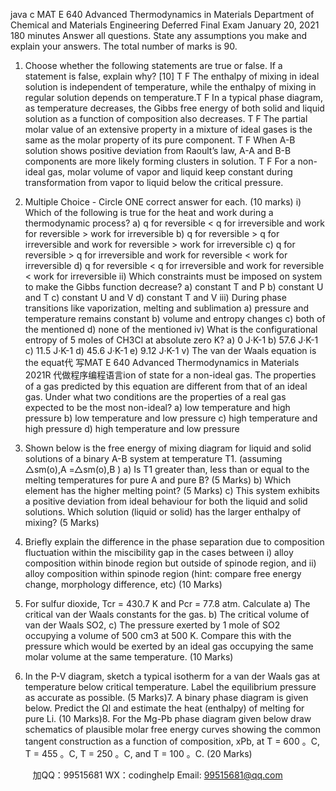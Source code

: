java c
MAT E 640 
Advanced Thermodynamics in Materials 
Department of Chemical and Materials Engineering 
Deferred Final Exam
January 20, 2021    180 minutes 
Answer all questions.    State any assumptions you make and explain your answers. The total number of marks is 90.
1. Choose whether the following statements are true or false. If a statement is false, explain why? [10] 
T          F The   enthalpy   of mixing   in   ideal   solution   is   independent   of temperature,   while
the   enthalpy   of   mixing   in   regular   solution   depends   on   temperature.T          F In   a   typical   phase   diagram,   as   temperature   decreases,   the   Gibbs   free   energy   of
both solid and liquid solution as   a   function of   composition   also   decreases.
T          F The   partial   molar   value   of an   extensive   property   in   a   mixture   of ideal   gases   is
the   same   as   the   molar   property   of   its   pure   component.
T          F When   A-B   solution   shows   positive   deviation   from   Raoult’s   law,   A-A   and   B-B
components are more likely forming clusters in   solution.
T          F For   a   non-ideal   gas,   molar   volume   of   vapor   and   liquid   keep   constant   during
transformation from vapor to liquid below the critical pressure.
2. Multiple Choice - Circle ONE correct answer for each. (10 marks) 
i) Which of   the following is true for the heat and work   during   a thermodynamic process?
a) q for reversible < q for irreversible and work   for reversible   > work   for   irreversible
b) q for reversible > q for irreversible and work   for reversible   > work   for   irreversible
c) q for reversible > q for irreversible and work   for reversible   < work for irreversible
d) q for reversible < q for irreversible and work   for reversible   < work for irreversible
ii) Which constraints must be imposed on system to make the   Gibbs   function   decrease?
a) constant T and P 
b) constant U and T 
c) constant U and V 
d) constant T and V 
iii) During phase transitions like vaporization, melting and sublimation
a) pressure and temperature remains constant
b) volume and entropy   changes
c) both   of   the   mentioned
d) none   of   the   mentioned
iv) What   is   the   configurational   entropy   of   5 moles   of   CH3Cl   at   absolute   zero   K?
a)       0 J·K-1                               b) 57.6 J·K-1                   c)   11.5 J·K-1                         d) 45.6 J·K-1                      e) 9.12 J·K-1
v) The van der Waals   equation is the   equat代 写MAT E 640 Advanced Thermodynamics in Materials 2021R
代做程序编程语言ion   of state   for   a non-ideal   gas.   The   properties   of   a   gas   predicted   by   this   equation   are   different   from   that   of   an   ideal   gas.   Under   what two conditions are the properties of   a real gas expected to be the most non-ideal?
a) low temperature and high pressure
b) low temperature and low pressure
c) high temperature and high pressure
d) high temperature and low   pressure
3. Shown below   is   the   free   energy   of   mixing   diagram   for   liquid   and   solid   solutions   of a binary A-B system at temperature T1. (assuming △sm(o),A   =△sm(o),B   )
a)   Is T1 greater   than,   less   than   or   equal   to   the   melting   temperatures   for   pure A and   pure B?    (5 Marks)
b) Which element has the higher melting point? (5 Marks)
c)   This   system   exhibits   a positive   deviation   from   ideal behaviour   for both   the   liquid   and   solid   solutions.   Which   solution   (liquid   or   solid)   has   the   larger   enthalpy   of mixing? (5 Marks)  

4. Briefly explain the difference in the phase separation   due   to   composition   fluctuation   within the miscibility gap in the cases between
i)    alloy composition within binode region but outside of   spinode region, and
ii) alloy composition within spinode region
(hint: compare free energy change, morphology   difference, etc)   (10 Marks)
5. For sulfur dioxide, Tcr    = 430.7 K and Pcr    = 77.8 atm. Calculate
a) The critical van der   Waals constants   for the   gas.
b) The   critical   volume   of   van   der   Waals   SO2,
c)   The pressure   exerted   by   1 mole   of SO2      occupying   a volume   of 500   cm3      at   500   K.
Compare   this   with   the   pressure   which   would   be   exerted   by   an   ideal   gas   occupying the same molar volume at the same temperature.   (10 Marks)
6. In the P-V diagram,   sketch   a typical   isotherm   for   a   van   der   Waals   gas   at   temperature   below   critical temperature. Label the   equilibrium pressure   as   accurate   as possible.   (5 Marks)7. A    binary    phase    diagram      is      given      below.      Predict      the      Ωl and      estimate      the      heat (enthalpy) of   melting for pure Li. (10 Marks)8.   For   the   Mg-Pb   phase   diagram   given   below   draw   schematics   of plausible   molar   free   energy   curves   showing   the   common   tangent   construction   as   a   function   of composition, xPb,   at T =   600 。C, T = 455 。C, T = 250 。C,   and T =   100 。C.    (20 Marks)





         
加QQ：99515681  WX：codinghelp  Email: 99515681@qq.com
